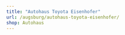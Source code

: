 ```yaml
---
title: "Autohaus Toyota Eisenhofer"
url: /augsburg/autohaus-toyota-eisenhofer/
shop: Autohaus
---
```

